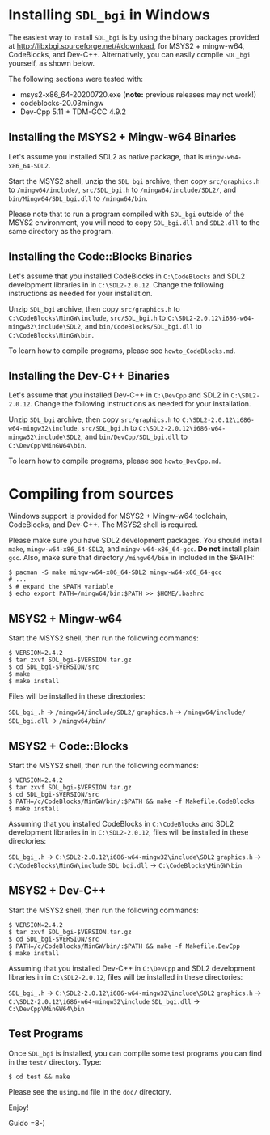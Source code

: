 # Installing `SDL_bgi` in Windows

The easiest way to install `SDL_bgi` is by using the binary packages
provided at <http://libxbgi.sourceforge.net/#download>, for MSYS2 +
mingw-w64, CodeBlocks, and Dev-C++. Alternatively, you can easily
compile `SDL_bgi` yourself, as shown below.

The following sections were tested with:

- msys2-x86_64-20200720.exe (**note:** previous releases may not work!)
- codeblocks-20.03mingw
- Dev-Cpp 5.11 + TDM-GCC 4.9.2


## Installing the MSYS2 + Mingw-w64 Binaries

Let's assume you installed SDL2 as native package, that is
`mingw-w64-x86_64-SDL2`.

Start the MSYS2 shell, unzip the `SDL_bgi` archive, then copy 
`src/graphics.h` to `/mingw64/include/`, `src/SDL_bgi.h` to
`/mingw64/include/SDL2/`, and `bin/Mingw64/SDL_bgi.dll` to
`/mingw64/bin`.

Please note that to run a program compiled with `SDL_bgi` outside of
the MSYS2 environment, you will need to copy `SDL_bgi.dll` and
`SDL2.dll` to the same directory as the program.


## Installing the Code::Blocks Binaries

Let's assume that you installed CodeBlocks in `C:\CodeBlocks` and SDL2
development libraries in in `C:\SDL2-2.0.12`. Change the following
instructions as needed for your installation.

Unzip `SDL_bgi` archive, then copy `src/graphics.h` to
`C:\CodeBlocks\MinGW\include`, `src/SDL_bgi.h` to
`C:\SDL2-2.0.12\i686-w64-mingw32\include\SDL2`, and
`bin/CodeBlocks/SDL_bgi.dll` to `C:\CodeBlocks\MinGW\bin`.

To learn how to compile programs, please see `howto_CodeBlocks.md`.


## Installing the Dev-C++ Binaries

Let's assume that you installed Dev-C++ in `C:\DevCpp` and SDL2
in `C:\SDL2-2.0.12`. Change the following instructions as needed for
your installation.

Unzip `SDL_bgi` archive, then copy `src/graphics.h` to
`C:\SDL2-2.0.12\i686-w64-mingw32\include`, `src/SDL_bgi.h` to
`C:\SDL2-2.0.12\i686-w64-mingw32\include\SDL2`, and
`bin/DevCpp/SDL_bgi.dll` to `C:\DevCpp\MinGW64\bin`.

To learn how to compile programs, please see `howto_DevCpp.md`.


# Compiling from sources

Windows support is provided for MSYS2 + Mingw-w64 toolchain,
CodeBlocks, and Dev-C++. The MSYS2 shell is required.

Please make sure you have SDL2 development packages. You should
install `make`, `mingw-w64-x86_64-SDL2`, and `mingw-w64-x86_64-gcc`.
**Do not** install plain `gcc`. Also, make sure that directory
`/mingw64/bin` in included in the $PATH:

    $ pacman -S make mingw-w64-x86_64-SDL2 mingw-w64-x86_64-gcc
    # ...
    $ # expand the $PATH variable
    $ echo export PATH=/mingw64/bin:$PATH >> $HOME/.bashrc

## MSYS2 + Mingw-w64

Start the MSYS2 shell, then run the following commands:

    $ VERSION=2.4.2
    $ tar zxvf SDL_bgi-$VERSION.tar.gz
    $ cd SDL_bgi-$VERSION/src
    $ make
    $ make install

Files will be installed in these directories:

`SDL_bgi_.h`       -> `/mingw64/include/SDL2/`
`graphics.h`       -> `/mingw64/include/`
`SDL_bgi.dll`      -> `/mingw64/bin/`


## MSYS2 + Code::Blocks

Start the MSYS2 shell, then run the following commands:

    $ VERSION=2.4.2
    $ tar zxvf SDL_bgi-$VERSION.tar.gz
    $ cd SDL_bgi-$VERSION/src
    $ PATH=/c/CodeBlocks/MinGW/bin/:$PATH && make -f Makefile.CodeBlocks
    $ make install

Assuming that you installed CodeBlocks in `C:\CodeBlocks` and SDL2
development libraries in in `C:\SDL2-2.0.12`, files will be installed
in these directories:

`SDL_bgi_.h`       -> `C:\SDL2-2.0.12\i686-w64-mingw32\include\SDL2`
`graphics.h`       -> `C:\CodeBlocks\MinGW\include`
`SDL_bgi.dll`      -> `C:\CodeBlocks\MinGW\bin`


## MSYS2 + Dev-C++

Start the MSYS2 shell, then run the following commands:

    $ VERSION=2.4.2
    $ tar zxvf SDL_bgi-$VERSION.tar.gz
    $ cd SDL_bgi-$VERSION/src
    $ PATH=/c/CodeBlocks/MinGW/bin/:$PATH && make -f Makefile.DevCpp
    $ make install

Assuming that you installed Dev-C++ in `C:\DevCpp` and SDL2
development libraries in in `C:\SDL2-2.0.12`, files will be installed
in these directories:

`SDL_bgi_.h`       -> `C:\SDL2-2.0.12\i686-w64-mingw32\include\SDL2`
`graphics.h`       -> `C:\SDL2-2.0.12\i686-w64-mingw32\include`
`SDL_bgi.dll`      -> `C:\DevCpp\MinGW64\bin`


## Test Programs

Once `SDL_bgi` is installed, you can compile some test programs you
can find in the `test/` directory. Type:

    $ cd test && make

Please see the `using.md` file in the `doc/` directory.

Enjoy!

Guido =8-)
